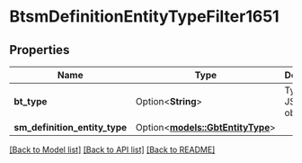 # BtsmDefinitionEntityTypeFilter1651

## Properties

Name | Type | Description | Notes
------------ | ------------- | ------------- | -------------
**bt_type** | Option<**String**> | Type of JSON object. | [optional]
**sm_definition_entity_type** | Option<[**models::GbtEntityType**](GBTEntityType.md)> |  | [optional]

[[Back to Model list]](../README.md#documentation-for-models) [[Back to API list]](../README.md#documentation-for-api-endpoints) [[Back to README]](../README.md)


